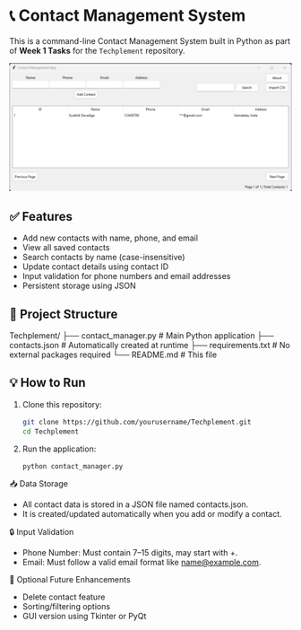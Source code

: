 # 📞 Contact Management System

This is a command-line Contact Management System built in Python as part of **Week 1 Tasks** for the `Techplement` repository.

![App Screenshot](screenshot.png)

## ✅ Features

- Add new contacts with name, phone, and email
- View all saved contacts
- Search contacts by name (case-insensitive)
- Update contact details using contact ID
- Input validation for phone numbers and email addresses
- Persistent storage using JSON

## 🧱 Project Structure

Techplement/
├── contact_manager.py # Main Python application
├── contacts.json # Automatically created at runtime
├── requirements.txt # No external packages required
└── README.md # This file

## 💡 How to Run

1. Clone this repository:

   ```bash
   git clone https://github.com/yourusername/Techplement.git
   cd Techplement
   
2. Run the application:
   ```bash
   python contact_manager.py

📥 Data Storage
  - All contact data is stored in a JSON file named contacts.json.
  - It is created/updated automatically when you add or modify a contact.

🔒 Input Validation
  - Phone Number: Must contain 7–15 digits, may start with +.
  - Email: Must follow a valid email format like name@example.com.

🚀 Optional Future Enhancements
  - Delete contact feature
  - Sorting/filtering options
  - GUI version using Tkinter or PyQt
